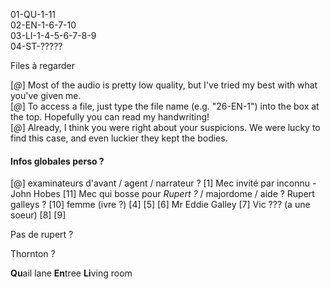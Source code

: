 01-QU-1-11  
02-EN-1-6-7-10  
03-LI-1-4-5-6-7-8-9  
04-ST-?????

Files à regarder


[_@_] Most of the audio is pretty low quality, but I've tried my best with what you've given me.  
[_@_] To access a file, just type the file name (e.g. "26-EN-1") into the box at the top. Hopefully you can read my handwriting!  
[_@_] Already, I think you were right about your suspicions. We were lucky to find this case, and even luckier they kept the bodies.

#### Infos globales perso ?

[@] examinateurs d'avant / agent / narrateur ?
[1]  Mec invité par inconnu - John Hobes
[11] Mec qui bosse pour *Rupert ?* / majordome / aide ? Rupert galleys ?
[10] femme (ivre ?)
[4]
[5]
[6] Mr Eddie Galley
[7] Vic ??? (a une soeur)
[8] 
[9]


Pas de rupert ?


Thornton ?

**Qu**ail lane
**En**tree
**Li**ving room


